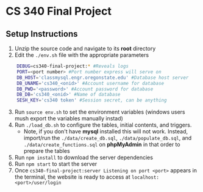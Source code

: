 # CS 340 Final Project
## Setup Instructions

1. Unzip the source code and navigate to its **root** directory
2. Edit the `./env.sh` file with the appropriate parameters
```bash
    DEBUG=cs340-final-project:* #Reveals logs
    PORT=<port number> #Port number express will serve on
    DB_HOST='classmysql.engr.oregonstate.edu' #Database host server
    DB_UNAME='cs340_<onid>' #Account username for database
    DB_PWD='<password>' #Account password for database
    DB_DB='cs340_<onid>' #Name of database
    SESH_KEY='cs340 token' #Session secret, can be anything
```
3. Run `source env.sh` to set the environment variables (windows users mush export the variables manually instad)
4. Run `./load_db.sh` to configure the tables, initial contents, and triggers.
	- Note, if you don't have **mysql** installed this will not work. Instead, import/run the `./data/create_db.sql`, `./data/populate_db.sql`, and `./data/create_functions.sql` on **phpMyAdmin** in that order to prepare the tables
5. Run `npm install` to download the server dependencies
6. Run `npm start` to start the server
7. Once `cs340-final-project:server Listening on port <port>` appears in the terminal, the website is ready to access at `localhost:<port>/user/login`
